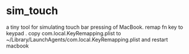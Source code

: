 # sim_touch
a tiny tool for simulating touch bar pressing of MacBook. 
remap fn key to keypad .
copy com.local.KeyRemapping.plist to ~/Library/LaunchAgents/com.local.KeyRemapping.plist
and restart macbook

